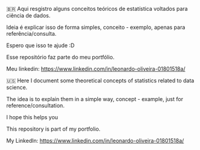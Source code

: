 :brazil:
Aqui resgistro alguns conceitos teóricos de estatística voltados para ciência de dados.

Ideia é explicar isso de forma simples, conceito - exemplo, apenas para referência/consulta.

Espero que isso te ajude :D

Esse repositório faz parte do meu portfólio.

Meu linkedin: https://www.linkedin.com/in/leonardo-oliveira-01801518a/

:us:
Here I document some theoretical concepts of statistics related to data science.

The idea is to explain them in a simple way, concept - example, just for reference/consultation.

I hope this helps you

This repository is part of my portfolio.

My LinkedIn: https://www.linkedin.com/in/leonardo-oliveira-01801518a/
